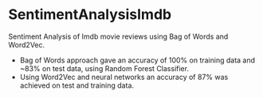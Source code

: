# SentimentAnalysisImdb
Sentiment Analysis of Imdb movie reviews using Bag of Words and Word2Vec.

* Bag of Words approach gave an accuracy of 100% on training data and ~83% on test data, using Random Forest Classifier.
* Using Word2Vec and neural networks an accuracy of 87% was achieved on test and training data.
